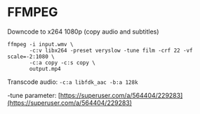 # FFMPEG

Downcode to x264 1080p \(copy audio and subtitles\)

```terminal
ffmpeg -i input.wmv \
       -c:v libx264 -preset veryslow -tune film -crf 22 -vf scale=-2:1080 \
       -c:a copy -c:s copy \
       output.mp4
```

Transcode audio: `-c:a libfdk_aac -b:a 128k`

-tune parameter: [https://superuser.com/a/564404/229283](https://superuser.com/a/564404/229283)

